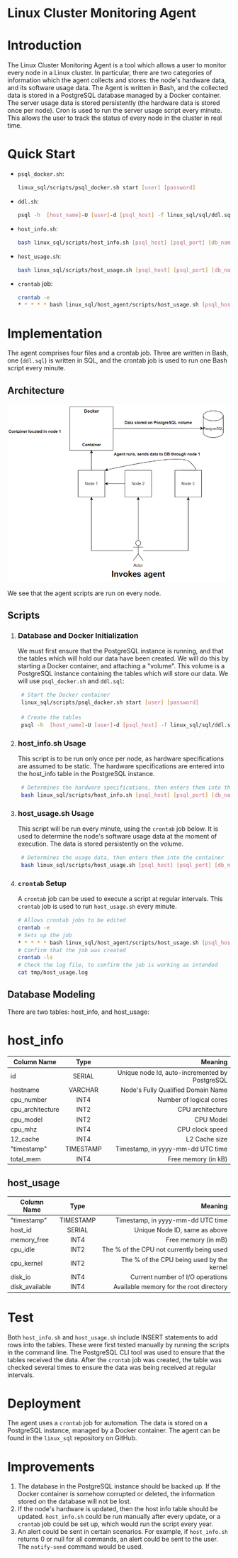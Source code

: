 # Linux Cluster Monitoring Agent

# Introduction
The Linux Cluster Monitoring Agent is a tool which allows a user to monitor every node in a Linux cluster. In particular, there are two categories of information which the agent collects and stores: the node's hardware data, and its software usage data. The Agent is written in Bash, and the collected data is stored in a PostgreSQL database managed by a Docker container. The server usage data is stored persistently (the hardware data is stored once per node). Cron is used to run the server usage script every minute. This allows the user to track the status of every node in the cluster in real time.
# Quick Start
 - ```psql_docker.sh```:
   ```bash 
   linux_sql/scripts/psql_docker.sh start [user] [password] 
   ```
 - ```ddl.sh```:
   ```bash
   psql -h  [host_name]-U [user]-d [psql_host] -f linux_sql/sql/ddl.sql  
   ```
 - ```host_info.sh```:
   ```bash
   bash linux_sql/scripts/host_info.sh [psql_host] [psql_port] [db_name] [psql_user] [psql_password]
   ```
 - ```host_usage.sh```:
   ```bash
   bash linux_sql/scripts/host_usage.sh [psql_host] [psql_port] [db_name] [psql_user] [psql_password]
   ```
 - ```crontab``` job:  
   ```bash
   crontab -e
   * * * * * bash linux_sql/host_agent/scripts/host_usage.sh [psql_host] [psql_port] [db_name] [psql_user] [psql_password] > /tmp/host_usage.log
   ```
# Implementation
   The agent comprises four files and a crontab job. Three are written in Bash, one (```ddl.sql```) is written in SQL, and the crontab job is used to run one Bash script every minute. 
## Architecture
   ![alt text](assets/ClusterDiagram.png)

We see that the agent scripts are run on every node.
 
## Scripts
  1) ### Database and Docker Initialization
      We must first ensure that the PostgreSQL instance is running, and that the tables which will hold our data have been created. We will do this by starting a Docker container, and attaching a "volume". This volume is a PostgreSQL instance containing the tables which will store our data. We will use ```psql_docker.sh``` and ```ddl.sql```: 
      ```bash
       # Start the Docker container
       linux_sql/scripts/psql_docker.sh start [user] [password]
     
       # Create the tables 
       psql -h  [host_name]-U [user]-d [psql_host] -f linux_sql/sql/ddl.sql        
      ```
  2) ### host_info.sh Usage
     This script is to be run only once per node, as hardware specifications are assumed to be static. The hardware specifications are entered into the host_info table in the PostgreSQL instance.
     ```bash
      # Determines the hardware specifications, then enters them into the container
      bash linux_sql/scripts/host_info.sh [psql_host] [psql_port] [db_name] [psql_user] [psql_password]
     ```

  3) ### host_usage.sh Usage
       This script will be run every minute, using the ```crontab``` job below. It is used to determine the node's software usage data at the moment of execution. The data is stored persistently on the volume.
     ```bash
      # Determines the usage data, then enters them into the container
      bash linux_sql/scripts/host_usage.sh [psql_host] [psql_port] [db_name] [psql_user] [psql_password]
     ```  

   4) ### ```crontab``` Setup
        A ```crontab``` job can be used to execute a script at regular intervals. This ```crontab``` job is used to run ```host_usage.sh``` every minute.
        ```bash
      # Allows crontab jobs to be edited
      crontab -e
      # Sets up the job
      * * * * * bash linux_sql/host_agent/scripts/host_usage.sh [psql_host] [psql_port] [db_name] [psql_user] [psql_password] > /tmp/host_usage.log
      # Confirm that the job was created
      crontab -ls
      # Check the log file, to confirm the job is working as intended
      cat tmp/host_usage.log
        ```  
      
## Database Modeling
There are two tables: host_info, and host_usage:

# host_info

| Column Name      |   Type    |                                        Meaning |
|------------------|:---------:|-----------------------------------------------:|
| id               |  SERIAL   | Unique node Id, auto-incremented by PostgreSQL |
| hostname         |  VARCHAR  |             Node's Fully Qualified Domain Name |
| cpu_number       |   INT4    |                        Number of logical cores |
| cpu_architecture |   INT2    |                               CPU architecture |
| cpu_model        |   INT2    |                                      CPU Model |
| cpu_mhz          |   INT4    |                                CPU clock speed |
| 12_cache         |   INT4    |                                  L2 Cache size |
| "timestamp"      | TIMESTAMP |              Timestamp, in yyyy-mm-dd UTC time |
| total_mem        |   INT4    |                            Free memory (in kB) |

## host_usage

| Column Name    |   Type    |                                   Meaning |
|----------------|:---------:|------------------------------------------:|
| "timestamp"    | TIMESTAMP |         Timestamp, in yyyy-mm-dd UTC time |
| host_id        |  SERIAL   |             Unique Node ID, same as above |
| memory_free    |   INT4    |                       Free memory (in mB) |
| cpu_idle       |   INT2    | The % of the CPU not currently being used |
| cpu_kernel     |   INT2    | The % of the CPU being used by the kernel |
| disk_io        |   INT4    |          Current number of I/O operations |
| disk_available |   INT4    |   Available memory for the root directory |


# Test

Both ```host_info.sh``` and ```host_usage.sh``` include INSERT statements to add rows into the tables. These were first tested manually by running the scripts in the command line. The PostgreSQL CLI tool was used to ensure that the tables received the data. After the ```crontab``` job was created, the table was checked several times to ensure the data was being received at regular intervals.

# Deployment

The agent uses a ```crontab``` job for automation. The data is stored on a PostgreSQL instance, managed by a Docker container. The agent can be found in the ```linux_sql``` repository on GitHub.

# Improvements

1) The database in the PostgreSQL instance should be backed up. If the Docker container is somehow corrupted or deleted, the information stored on the database will not be lost.
2) If the node's hardware is updated, then the host info table should be updated. ```host_info.sh``` could be run manually after every update, or a ```crontab``` job could be set up, which would run the script every year.
3) An alert could be sent in certain scenarios. For example, if ```host_info.sh``` returns 0 or null for all commands, an alert could be sent to the user. The ```notify-send``` command would be used.

